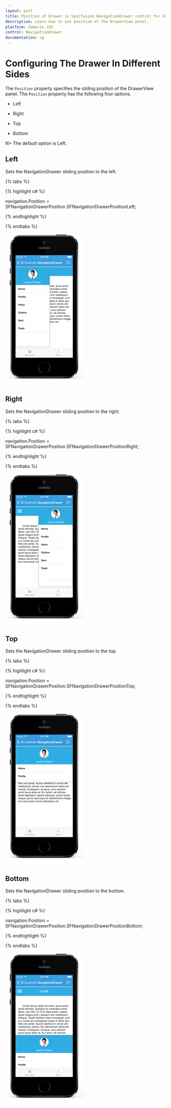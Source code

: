 ```yaml
---
layout: post
title: Position of Drawer in Syncfusion NavigationDrawer control for Xamarin.iOS
description: Learn how to set position of the DrawerView panel.
platform: Xamarin.iOS
control: NavigationDrawer
documentation: ug
---
```

# Configuring The Drawer In Different Sides

The `Position` property specifies the sliding position of the DrawerView panel. The `Position` property has the following four options.

* Left

* Right

* Top

* Bottom

N> The default option is Left.

## Left

Sets the NavigationDrawer sliding position to the left.

{% tabs %}

{% highlight c# %}

navigation.Position = SFNavigationDrawerPosition.SFNavigationDrawerPositionLeft;

{% endhighlight %}

{% endtabs %}

![](images/left.png)

## Right

Sets the NavigationDrawer sliding position to the right.

{% tabs %}

{% highlight c# %}

navigation.Position = SFNavigationDrawerPosition.SFNavigationDrawerPositionRight;

{% endhighlight %}

{% endtabs %}

![](images/Right.png)
	
## Top

Sets the NavigationDrawer sliding position to the top.

{% tabs %}

{% highlight c# %}

navigation.Position = SFNavigationDrawerPosition.SFNavigationDrawerPositionTop;

{% endhighlight %}

{% endtabs %}

![](images/Top.png)

## Bottom

Sets the NavigationDrawer sliding position to the bottom.

{% tabs %}

{% highlight c# %}

navigation.Position = SFNavigationDrawerPosition.SFNavigationDrawerPositionBottom;

{% endhighlight %}

{% endtabs %}

![](images/bottom.png)






